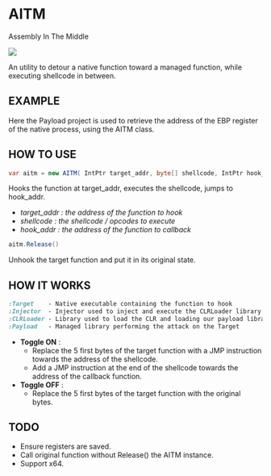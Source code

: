 # AITM
Assembly In The Middle

![](https://i.imgur.com/GZjbW2s.png)

An utility to detour a native function toward a managed function, while executing shellcode in between.

## EXAMPLE

Here the Payload project is used to retrieve the address of the EBP register of the native process, using the AITM class.

## HOW TO USE
```cs
var aitm = new AITM( IntPtr target_addr, byte[] shellcode, IntPtr hook_addr )
```

Hooks the function at target_addr, executes the shellcode, jumps to hook_addr.
- *target_addr : the address of the function to hook*
- *shellcode : the shellcode / opcodes to execute*
- *hook_addr : the address of the function to callback*

```cs
aitm.Release()
```

Unhook the target function and put it in its original state.

## HOW IT WORKS

```css
:Target    - Native executable containing the function to hook
:Injector  - Injector used to inject and execute the CLRLoader library into the Target
:CLRLoader - Library used to load the CLR and loading our payload library into the Target
:Payload   - Managed library performing the attack on the Target
```

* __Toggle ON__ :
  * Replace the 5 first bytes of the target function with a JMP instruction towards
the address of the shellcode.
  * Add a JMP instruction at the end of the shellcode towards the address of the
callback function.
* __Toggle OFF__ :
  * Replace the 5 first bytes of the target function with the original bytes.
  
## TODO

* Ensure registers are saved.
* Call original function without Release() the AITM instance.
* Support x64.
